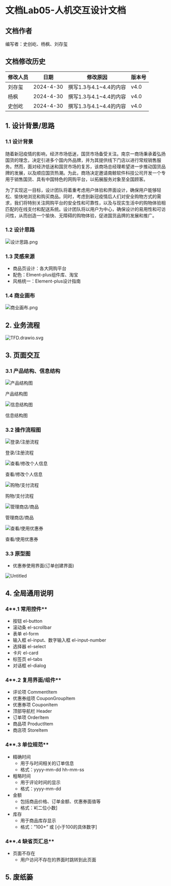 # 文档Lab05-人机交互设计文档

## **文档作者**

编写者：史创屹、杨枫、刘存玺

## **文档修改历史**

| 修改人员 | 日期 | 修改原因 | 版本号 |
| --- | --- | --- | --- |
| 刘存玺 | 2024-4-30 | 撰写1.3与4.1~4.4的内容 | v4.0 |
| 杨枫 | 2024-4-30 | 撰写1.3与4.1~4.4的内容 | v4.0 |
| 史创屹 | 2024-4-30 | 撰写1.3与4.1~4.4的内容 | v4.0 |

## **1. 设计背景/思路**

### 1.1 设计背景

​	随着新冠疫情的影响，经济市场低迷，国货市场备受关注。南京一商场秉承着弘扬国货的理念，决定引进多个国内外品牌，并为其提供线下门店以进行常规销售服务。然而，面对经济低迷和国货市场的复苏，该商场总经理希望进一步推动国货品牌的发展，以及顺应国货热潮。为此，商场决定邀请南鲸软件科技公司开发一个专用于销售国货、具有中国特色的网购平台，以拓展服务对象至全国顾客。

​	为了实现这一目标，设计团队将着重考虑用户体验和界面设计，确保用户能够轻松、愉快地浏览和购买商品。同时，考虑到新冠疫情后人们对安全购物方式的需求，我们将特别关注网购平台的安全性和可靠性，以及与现实生活中的购物体验相匹配的在线支付和配送系统。设计团队将以用户为中心，确保设计的易用性和可访问性，从而创造一个愉快、无障碍的购物体验，促进国货品牌的发展和推广。

### 1.2 设计思路

![设计思路.png](%E6%96%87%E6%A1%A3Lab05-%E4%BA%BA%E6%9C%BA%E4%BA%A4%E4%BA%92%E8%AE%BE%E8%AE%A1%E6%96%87%E6%A1%A3%2058d5c95b470540098a93d08109c5cb86/d94c72d0-5220-486c-94cb-55577d146c39.png)

### 1.3 灵感来源

- 商品页设计：各大网购平台
- 配色：Elment-plus组件库、淘宝
- 风格统一：Element-plus设计指南

### 1.4 商业画布

![商业画布.png](%E6%96%87%E6%A1%A3Lab05-%E4%BA%BA%E6%9C%BA%E4%BA%A4%E4%BA%92%E8%AE%BE%E8%AE%A1%E6%96%87%E6%A1%A3%2058d5c95b470540098a93d08109c5cb86/%25E5%2595%2586%25E4%25B8%259A%25E7%2594%25BB%25E5%25B8%2583.png)

## **2. 业务流程**

![TFD.drawio.svg](%E6%96%87%E6%A1%A3Lab05-%E4%BA%BA%E6%9C%BA%E4%BA%A4%E4%BA%92%E8%AE%BE%E8%AE%A1%E6%96%87%E6%A1%A3%2058d5c95b470540098a93d08109c5cb86/TFD.drawio.svg)

## **3. 页面交互**

### **3.1 产品结构、信息结构**

![产品结构图](%E6%96%87%E6%A1%A3Lab05-%E4%BA%BA%E6%9C%BA%E4%BA%A4%E4%BA%92%E8%AE%BE%E8%AE%A1%E6%96%87%E6%A1%A3%2058d5c95b470540098a93d08109c5cb86/proStruct.drawio.svg)

产品结构图

![信息结构图](%E6%96%87%E6%A1%A3Lab05-%E4%BA%BA%E6%9C%BA%E4%BA%A4%E4%BA%92%E8%AE%BE%E8%AE%A1%E6%96%87%E6%A1%A3%2058d5c95b470540098a93d08109c5cb86/infoStruct.drawio.svg)

信息结构图

### **3.2 操作流程图**

![登录/注册流程](%E6%96%87%E6%A1%A3Lab05-%E4%BA%BA%E6%9C%BA%E4%BA%A4%E4%BA%92%E8%AE%BE%E8%AE%A1%E6%96%87%E6%A1%A3%2058d5c95b470540098a93d08109c5cb86/login.drawio.svg)

登录/注册流程

![查看/修改个人信息](%E6%96%87%E6%A1%A3Lab05-%E4%BA%BA%E6%9C%BA%E4%BA%A4%E4%BA%92%E8%AE%BE%E8%AE%A1%E6%96%87%E6%A1%A3%2058d5c95b470540098a93d08109c5cb86/user.drawio.svg)

查看/修改个人信息

![购物/支付流程](%E6%96%87%E6%A1%A3Lab05-%E4%BA%BA%E6%9C%BA%E4%BA%A4%E4%BA%92%E8%AE%BE%E8%AE%A1%E6%96%87%E6%A1%A3%2058d5c95b470540098a93d08109c5cb86/shop.drawio.svg)

购物/支付流程

![管理商店/商品](%E6%96%87%E6%A1%A3Lab05-%E4%BA%BA%E6%9C%BA%E4%BA%A4%E4%BA%92%E8%AE%BE%E8%AE%A1%E6%96%87%E6%A1%A3%2058d5c95b470540098a93d08109c5cb86/sale.drawio.svg)

管理商店/商品

![查看/使用优惠券](%E6%96%87%E6%A1%A3Lab05-%E4%BA%BA%E6%9C%BA%E4%BA%A4%E4%BA%92%E8%AE%BE%E8%AE%A1%E6%96%87%E6%A1%A3%2058d5c95b470540098a93d08109c5cb86/coupon.drawio.svg)

查看/使用优惠券

### **3.3 原型图**

- 优惠券使用界面(订单创建界面)

![Untitled](%E6%96%87%E6%A1%A3Lab05-%E4%BA%BA%E6%9C%BA%E4%BA%A4%E4%BA%92%E8%AE%BE%E8%AE%A1%E6%96%87%E6%A1%A3%2058d5c95b470540098a93d08109c5cb86/Untitled.png)

## **4. 全局通用说明**

### 4**.1 常用控件**

- 按钮 el-button
- 滚动条 el-scrollbar
- 表单 el-form
- 输入框 el-input、数字输入框 el-input-number
- 选择器 el-select
- 卡片 el-card
- 标签页 el-tabs
- 对话框 el-dialog

### 4**.2 复用界面/组件**

- 评论项 CommentItem
- 优惠券组项 CouponGroupItem
- 优惠券项 CouponItem
- 顶部导航栏 Header
- 订单项 OrderItem
- 商品项 ProductItem
- 商店项 StoreItem

### 4**.3 单位规范**

- 精确时间
    - 用于与时间相关的订单信息
    - 格式：yyyy-mm-dd hh-mm-ss
- 粗略时间
    - 用于评论时间的显示
    - 格式：yyyy-mm-dd
- 金额
    - 包括商品价格、订单金额、优惠券面值等
    - 格式：¥[二位小数]
- 库存
    - 用于商品库存显示
    - 格式：”100+” 或 [小于100的具体数字]

### 4**.4 缺省页汇总**

- 页面不存在
    - 用户访问不存在的界面时跳转到此页面

## **5. 废纸篓**